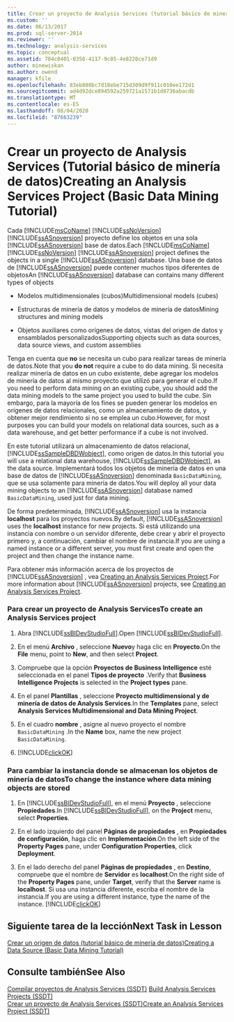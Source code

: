 ```yaml
---
title: Crear un proyecto de Analysis Services (tutorial básico de minería de datos) | Microsoft Docs
ms.custom: ''
ms.date: 06/13/2017
ms.prod: sql-server-2014
ms.reviewer: ''
ms.technology: analysis-services
ms.topic: conceptual
ms.assetid: 784c0401-0358-4117-9c85-4e8220ce71d9
author: minewiskan
ms.author: owend
manager: kfile
ms.openlocfilehash: 83eb808bc7d18ebe715d309d9f911c010ee172d1
ms.sourcegitcommit: ad4d92dce894592a259721a1571b1d8736abacdb
ms.translationtype: MT
ms.contentlocale: es-ES
ms.lasthandoff: 08/04/2020
ms.locfileid: "87663239"
---
```

# <a name="creating-an-analysis-services-project-basic-data-mining-tutorial"></a><span data-ttu-id="45f0d-102">Crear un proyecto de Analysis Services (Tutorial básico de minería de datos)</span><span class="sxs-lookup"><span data-stu-id="45f0d-102">Creating an Analysis Services Project (Basic Data Mining Tutorial)</span></span>
  <span data-ttu-id="45f0d-103">Cada [!INCLUDE[msCoName](../includes/msconame-md.md)] [!INCLUDE[ssNoVersion](../includes/ssnoversion-md.md)] [!INCLUDE[ssASnoversion](../includes/ssasnoversion-md.md)] proyecto define los objetos en una sola [!INCLUDE[ssASnoversion](../includes/ssasnoversion-md.md)] base de datos.</span><span class="sxs-lookup"><span data-stu-id="45f0d-103">Each [!INCLUDE[msCoName](../includes/msconame-md.md)] [!INCLUDE[ssNoVersion](../includes/ssnoversion-md.md)] [!INCLUDE[ssASnoversion](../includes/ssasnoversion-md.md)] project defines the objects in a single [!INCLUDE[ssASnoversion](../includes/ssasnoversion-md.md)] database.</span></span> <span data-ttu-id="45f0d-104">Una base de datos de [!INCLUDE[ssASnoversion](../includes/ssasnoversion-md.md)] puede contener muchos tipos diferentes de objetos</span><span class="sxs-lookup"><span data-stu-id="45f0d-104">An [!INCLUDE[ssASnoversion](../includes/ssasnoversion-md.md)] database can contains many different types of objects</span></span>  
  
-   <span data-ttu-id="45f0d-105">Modelos multidimensionales (cubos)</span><span class="sxs-lookup"><span data-stu-id="45f0d-105">Multidimensional models (cubes)</span></span>  
  
-   <span data-ttu-id="45f0d-106">Estructuras de minería de datos y modelos de minería de datos</span><span class="sxs-lookup"><span data-stu-id="45f0d-106">Mining structures and mining models</span></span>  
  
-   <span data-ttu-id="45f0d-107">Objetos auxiliares como orígenes de datos, vistas del origen de datos y ensamblados personalizados</span><span class="sxs-lookup"><span data-stu-id="45f0d-107">Supporting objects such as data sources, data source views, and custom assemblies</span></span>  
  
 <span data-ttu-id="45f0d-108">Tenga en cuenta que **no** se necesita un cubo para realizar tareas de minería de datos.</span><span class="sxs-lookup"><span data-stu-id="45f0d-108">Note that you **do not** require a cube to do data mining.</span></span> <span data-ttu-id="45f0d-109">Si necesita realizar minería de datos en un cubo existente, debe agregar los modelos de minería de datos al mismo proyecto que utilizó para generar el cubo.</span><span class="sxs-lookup"><span data-stu-id="45f0d-109">If you need to perform data mining on an existing cube, you should add the data mining models to the same project you used to build the cube.</span></span> <span data-ttu-id="45f0d-110">Sin embargo, para la mayoría de los fines se pueden generar los modelos en orígenes de datos relacionales, como un almacenamiento de datos, y obtener mejor rendimiento si no se emplea un cubo.</span><span class="sxs-lookup"><span data-stu-id="45f0d-110">However, for most purposes you can build your models on relational data sources, such as a data warehouse, and get better performance if a cube is not involved.</span></span>  
  
 <span data-ttu-id="45f0d-111">En este tutorial utilizará un almacenamiento de datos relacional, [!INCLUDE[ssSampleDBDWobject](../includes/sssampledbdwobject-md.md)], como origen de datos.</span><span class="sxs-lookup"><span data-stu-id="45f0d-111">In this tutorial you will use a relational data warehouse, [!INCLUDE[ssSampleDBDWobject](../includes/sssampledbdwobject-md.md)], as the data source.</span></span> <span data-ttu-id="45f0d-112">Implementará todos los objetos de minería de datos en una base de datos de [!INCLUDE[ssASnoversion](../includes/ssasnoversion-md.md)] denominada `BasicDataMining`, que se usa solamente para minería de datos.</span><span class="sxs-lookup"><span data-stu-id="45f0d-112">You will deploy all your data mining objects to an [!INCLUDE[ssASnoversion](../includes/ssasnoversion-md.md)] database named `BasicDataMining`, used just for data mining.</span></span>  
  
 <span data-ttu-id="45f0d-113">De forma predeterminada, [!INCLUDE[ssASnoversion](../includes/ssasnoversion-md.md)] usa la instancia **localhost** para los proyectos nuevos.</span><span class="sxs-lookup"><span data-stu-id="45f0d-113">By default, [!INCLUDE[ssASnoversion](../includes/ssasnoversion-md.md)] uses the **localhost** instance for new projects.</span></span> <span data-ttu-id="45f0d-114">Si está utilizando una instancia con nombre o un servidor diferente, debe crear y abrir el proyecto primero y, a continuación, cambiar el nombre de instancia.</span><span class="sxs-lookup"><span data-stu-id="45f0d-114">If you are using a named instance or a different server, you must first create and open the project and then change the instance name.</span></span>  
  
 <span data-ttu-id="45f0d-115">Para obtener más información acerca de los proyectos de [!INCLUDE[ssASnoversion](../includes/ssasnoversion-md.md)] , vea [Creating an Analysis Services Project](../analysis-services/lesson-1-1-creating-an-analysis-services-project.md).</span><span class="sxs-lookup"><span data-stu-id="45f0d-115">For more information about [!INCLUDE[ssASnoversion](../includes/ssasnoversion-md.md)] projects, see [Creating an Analysis Services Project](../analysis-services/lesson-1-1-creating-an-analysis-services-project.md).</span></span>  
  
### <a name="to-create-an-analysis-services-project"></a><span data-ttu-id="45f0d-116">Para crear un proyecto de Analysis Services</span><span class="sxs-lookup"><span data-stu-id="45f0d-116">To create an Analysis Services project</span></span>  
  
1.  <span data-ttu-id="45f0d-117">Abra [!INCLUDE[ssBIDevStudioFull](../includes/ssbidevstudiofull-md.md)].</span><span class="sxs-lookup"><span data-stu-id="45f0d-117">Open [!INCLUDE[ssBIDevStudioFull](../includes/ssbidevstudiofull-md.md)].</span></span>  
  
2.  <span data-ttu-id="45f0d-118">En el menú **Archivo** , seleccione **Nuevo**y haga clic en **Proyecto**.</span><span class="sxs-lookup"><span data-stu-id="45f0d-118">On the **File** menu, point to **New**, and then select **Project**.</span></span>  
  
3.  <span data-ttu-id="45f0d-119">Compruebe que la opción **Proyectos de Business Intelligence** esté seleccionada en el panel **Tipos de proyecto** .</span><span class="sxs-lookup"><span data-stu-id="45f0d-119">Verify that **Business Intelligence Projects** is selected in the **Project types** pane.</span></span>  
  
4.  <span data-ttu-id="45f0d-120">En el panel **Plantillas** , seleccione **Proyecto multidimensional y de minería de datos de Analysis Services**.</span><span class="sxs-lookup"><span data-stu-id="45f0d-120">In the **Templates** pane, select **Analysis Services Multidimensional and Data Mining Project**.</span></span>  
  
5.  <span data-ttu-id="45f0d-121">En el cuadro **nombre** , asigne al nuevo proyecto el nombre `BasicDataMining` .</span><span class="sxs-lookup"><span data-stu-id="45f0d-121">In the **Name** box, name the new project `BasicDataMining`.</span></span>  
  
6.  [!INCLUDE[clickOK](../includes/clickok-md.md)]  
  
### <a name="to-change-the-instance-where-data-mining-objects-are-stored"></a><span data-ttu-id="45f0d-122">Para cambiar la instancia donde se almacenan los objetos de minería de datos</span><span class="sxs-lookup"><span data-stu-id="45f0d-122">To change the instance where data mining objects are stored</span></span>  
  
1.  <span data-ttu-id="45f0d-123">En [!INCLUDE[ssBIDevStudioFull](../includes/ssbidevstudiofull-md.md)], en el menú **Proyecto** , seleccione **Propiedades**.</span><span class="sxs-lookup"><span data-stu-id="45f0d-123">In [!INCLUDE[ssBIDevStudioFull](../includes/ssbidevstudiofull-md.md)], on the **Project** menu, select **Properties**.</span></span>  
  
2.  <span data-ttu-id="45f0d-124">En el lado izquierdo del panel **Páginas de propiedades** , en **Propiedades de configuración**, haga clic en **Implementación**.</span><span class="sxs-lookup"><span data-stu-id="45f0d-124">On the left side of the **Property Pages** pane, under **Configuration Properties**, click **Deployment**.</span></span>  
  
3.  <span data-ttu-id="45f0d-125">En el lado derecho del panel **Páginas de propiedades** , en **Destino**, compruebe que el nombre de **Servidor** es **localhost**.</span><span class="sxs-lookup"><span data-stu-id="45f0d-125">On the right side of the **Property Pages** pane, under **Target**, verify that the **Server** name is **localhost**.</span></span> <span data-ttu-id="45f0d-126">Si usa una instancia diferente, escriba el nombre de la instancia.</span><span class="sxs-lookup"><span data-stu-id="45f0d-126">If you are using a different instance, type the name of the instance.</span></span> [!INCLUDE[clickOK](../includes/clickok-md.md)]  
  
## <a name="next-task-in-lesson"></a><span data-ttu-id="45f0d-127">Siguiente tarea de la lección</span><span class="sxs-lookup"><span data-stu-id="45f0d-127">Next Task in Lesson</span></span>  
 [<span data-ttu-id="45f0d-128">Crear un origen de datos &#40;tutorial básico de minería de datos&#41;</span><span class="sxs-lookup"><span data-stu-id="45f0d-128">Creating a Data Source &#40;Basic Data Mining Tutorial&#41;</span></span>](../../2014/tutorials/creating-a-data-source-basic-data-mining-tutorial.md)  
  
## <a name="see-also"></a><span data-ttu-id="45f0d-129">Consulte también</span><span class="sxs-lookup"><span data-stu-id="45f0d-129">See Also</span></span>  
 <span data-ttu-id="45f0d-130">[Compilar proyectos de Analysis Services &#40;SSDT&#41;](https://docs.microsoft.com/analysis-services/multidimensional-models/build-analysis-services-projects-ssdt) </span><span class="sxs-lookup"><span data-stu-id="45f0d-130">[Build Analysis Services Projects &#40;SSDT&#41;](https://docs.microsoft.com/analysis-services/multidimensional-models/build-analysis-services-projects-ssdt) </span></span>  
 [<span data-ttu-id="45f0d-131">Crear un proyecto de Analysis Services &#40;SSDT&#41;</span><span class="sxs-lookup"><span data-stu-id="45f0d-131">Create an Analysis Services Project &#40;SSDT&#41;</span></span>](https://docs.microsoft.com/analysis-services/multidimensional-models/create-an-analysis-services-project-ssdt)  
  
  
